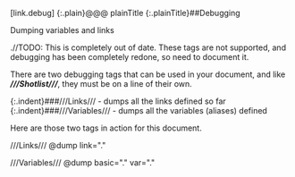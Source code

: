 [link.debug]
{:.plain}@@@ plainTitle
{:.plainTitle}##Debugging

Dumping variables and links


.//TODO: This is completely out of date. These tags are not supported, and debugging has been completely redone, so need to document it.

There are two debugging tags that can be used in your document, and like ***///Shotlist///***, they must be on a line of their own.

{:.indent}###///Links/// - dumps all the links defined so far
{:.indent}###///Variables/// - dumps all the variables (aliases) defined

Here are those two tags in action for this document.

///Links///
@dump link="."

///Variables///
@dump basic="." var="."

